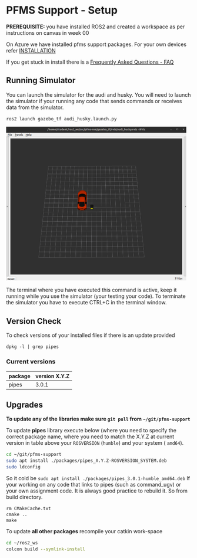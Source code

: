 

PFMS Support - Setup
=========================

**PREREQUISITE:** you have installed ROS2 and created a workspace as per instructions on canvas in week 00 

On Azure we have installed pfms support packages. For your own devices refer [INSTALLATION](INSTALLATION.md)

If you get stuck in install there is a [Frequently Asked Questions - FAQ](./FAQ.md)

## Running Simulator

You can launch the simulator for the audi and husky. You will need to launch the simulator if your running any code that sends commands or receives data from the simulator. 

```
ros2 launch gazebo_tf audi_husky.launch.py
```
<img src="./images/rviz_audi_husky.png" alt="rviz_audi_husky" style="zoom:50%;" />

The terminal where you have executed this command is active, keep it running while you use the simulator (your testing your code). To terminate the simulator you have to execute CTRL+C in the terminal window.

Version Check
-------------------------

To check versions of your installed files if there is an update provided

```
dpkg -l | grep pipes
```

### Current versions

| package | version  X.Y.Z |
| ------- | -------------- |
| pipes   | 3.0.1          |

## Upgrades

**To update any of the libraries make sure `git pull` from `~/git/pfms-support`**

To update **pipes** library execute below (where you need to specify the correct package name, where you need to match the X.Y.Z at current version in table above your `ROSVERSION` (`humble`) and your system ( `amd64`). 

```bash
cd ~/git/pfms-support
sudo apt install ./packages/pipes_X.Y.Z-ROSVERSION_SYSTEM.deb
sudo ldconfig
```

So it cold be `sudo apt install ./packages/pipes_3.0.1-humble_amd64.deb`
If your working on any code that links to pipes (such as command_ugv) or your own assignment code. It is always good practice to rebuild it. So from build directory.

```
rm CMakeCache.txt
cmake ..
make
```

To update **all other packages** recompile your catkin work-space

```bash
cd ~/ros2_ws
colcon build --symlink-install
```
